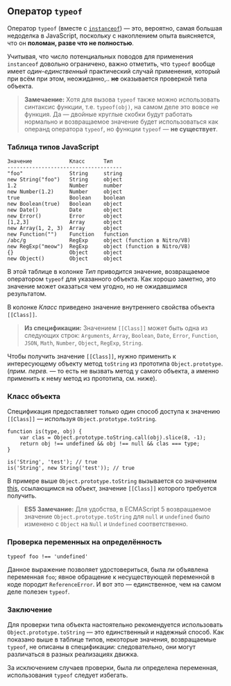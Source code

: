 ## Оператор `typeof`

Оператор `typeof` (вместе с [`instanceof`](#types.instanceof)) — это, вероятно, самая большая недоделка в JavaScript, поскольку с накоплением опыта выясняется, что он **поломан, разве что не полностью**.

Учитывая, что число потенциальных поводов для применения `instanceof` довольно ограничено, важно отметить, что `typeof` вообще имеет *один-единственный* практический случай применения, который при всём при этом, неожиданно,.. **не** оказывается проверкой типа объекта.

> **Замечаение:** Хотя для вызова `typeof` также можно использовать синтаксис функции, т.е. `typeof(obj)`, на самом деле это вовсе не функция. Да — двойные круглые скобки будут работать нормально и возвращаемое значение будет использоваться как операнд оператора `typeof`, но функции `typeof` — **не существует**.

### Таблица типов JavaScript

    Значение            Класс      Тип
    -------------------------------------
    "foo"               String     string
    new String("foo")   String     object
    1.2                 Number     number
    new Number(1.2)     Number     object
    true                Boolean    boolean
    new Boolean(true)   Boolean    object
    new Date()          Date       object
    new Error()         Error      object
    [1,2,3]             Array      object
    new Array(1, 2, 3)  Array      object
    new Function("")    Function   function
    /abc/g              RegExp     object (function в Nitro/V8)
    new RegExp("meow")  RegExp     object (function в Nitro/V8)
    {}                  Object     object
    new Object()        Object     object

В этой таблице в колонке *Тип* приводится значение, возвращаемое оператором `typeof` для указанного объекта. Как хорошо заметно, это значение может оказаться чем угодно, но не ожидавшимся результатом.

В колонке *Класс* приведено значение внутреннего свойства объекта `[[Class]]`.

> **Из спецификации:** Значением `[[Class]]` может быть одна из следующих строк: `Arguments`, `Array`, `Boolean`, `Date`, `Error`, `Function`, `JSON`, `Math`, `Number`, `Object`, `RegExp`, `String`.

Чтобы получить значение `[[Class]]`, нужно применить к интересующему объекту метод `toString` из прототипа `Object.prototype`. (_прим. перев._ — то есть не вызвать метод у самого объекта, а именно применить к нему метод из прототипа, см. ниже).

### Класс объекта

Спецификация предоставляет только один способ доступа к значению `[[Class]]` — используя `Object.prototype.toString`.

    function is(type, obj) {
        var clas = Object.prototype.toString.call(obj).slice(8, -1);
        return obj !== undefined && obj !== null && clas === type;
    }

    is('String', 'test'); // true
    is('String', new String('test')); // true

В примере выше `Object.prototype.toString` вызывается со значением [this](#function.this), ссылающимся на объект, значение `[[Class]]` которого требуется получить.

> **ES5 Замечание:** Для удобства, в ECMAScript 5 возвращаемое значение `Object.prototype.toString` для `null` и `undefined` было изменено с `Object` на `Null` и `Undefined` соответственно.

### Проверка переменных на определённость

    typeof foo !== 'undefined'

Данное выражение позволяет удостовериться, была ли объявлена переменная `foo`; явное обращение к несуществующей переменной в коде породит `ReferenceError`. И вот это — единственное, чем на самом деле полезен `typeof`.

### Заключение

Для проверки типа объекта настоятельно рекомендуется использовать `Object.prototype.toString` — это единственный и надежный способ. Как показано выше в таблице типов, некоторые значения, возвращаемые `typeof`, не описаны в спецификации: следовательно, они могут различаться в разных реализациях движка.

За исключением случаев проверки, была ли определена переменная, использования `typeof` следует избегать.

